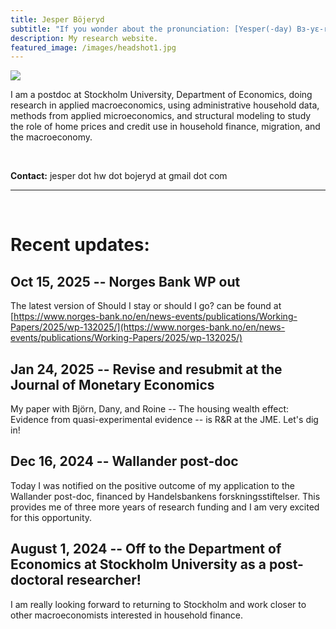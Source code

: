 ```yaml
---
title: Jesper Böjeryd
subtitle: "If you wonder about the pronunciation: [Yesper(-day) Bɜ-yɛ-reed]"
description: My research website.
featured_image: /images/headshot1.jpg
---
```



<img class="on_page_img" src="{{ page.featured_image | relative_url }}">
  
I am a postdoc at Stockholm University, Department of Economics, doing research in applied macroeconomics, using administrative household data, methods from applied microeconomics, and structural modeling to study the role of home prices and credit use in household finance, migration, and the macroeconomy.

&nbsp;  

**Contact:** jesper dot hw dot bojeryd at gmail dot com

---

&nbsp;  

#  Recent updates:

## Oct 15, 2025 -- Norges Bank WP out
The latest version of Should I stay or should I go? can be found at [https://www.norges-bank.no/en/news-events/publications/Working-Papers/2025/wp-132025/](https://www.norges-bank.no/en/news-events/publications/Working-Papers/2025/wp-132025/)

## Jan 24, 2025 -- Revise and resubmit at the Journal of Monetary Economics
My paper with Björn, Dany, and Roine -- The housing wealth effect: Evidence from quasi-experimental evidence -- is R&R at the JME. Let's dig in!

## Dec 16, 2024 -- Wallander post-doc
Today I was notified on the positive outcome of my application to the Wallander post-doc, financed by Handelsbankens forskningsstiftelser. This provides me of three more years of research funding and I am very excited for this opportunity.

## August 1, 2024 -- Off to the Department of Economics at Stockholm University as a post-doctoral researcher!
I am really looking forward to returning to Stockholm and work closer to other macroeconomists interested in household finance.
